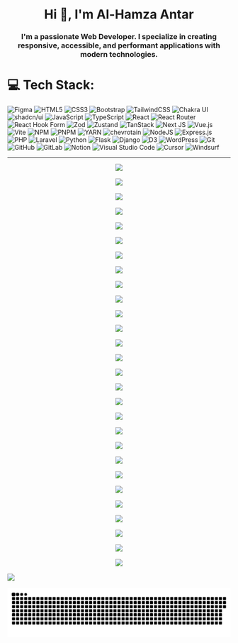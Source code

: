 <h1 align="center">Hi 👋, I'm Al-Hamza Antar</h1>
<h3 align="center">I'm a passionate Web Developer. I specialize in creating responsive, accessible, and performant applications with modern technologies.</h3>

# 💻 Tech Stack:
![Figma](https://img.shields.io/badge/figma-%23F24E1E.svg?style=for-the-badge&logo=figma&logoColor=white)
![HTML5](https://img.shields.io/badge/html5-%23E34F26.svg?style=for-the-badge&logo=html5&logoColor=white)
![CSS3](https://img.shields.io/badge/css3-%231572B6.svg?style=for-the-badge&logo=css3&logoColor=white)
![Bootstrap](https://img.shields.io/badge/bootstrap-%238511FA.svg?style=for-the-badge&logo=bootstrap&logoColor=white)
![TailwindCSS](https://img.shields.io/badge/tailwindcss-%2338B2AC.svg?style=for-the-badge&logo=tailwind-css&logoColor=white)
![Chakra UI](https://img.shields.io/badge/chakra--ui-38B2AC?style=for-the-badge&logo=chakraui&logoColor=white)
![shadcn/ui](https://img.shields.io/badge/shadcn%2Fui-000000?style=for-the-badge&logo=shadcnui&logoColor=white)
![JavaScript](https://img.shields.io/badge/javascript-%23323330.svg?style=for-the-badge&logo=javascript&logoColor=%23F7DF1E)
![TypeScript](https://img.shields.io/badge/typescript-%23007ACC.svg?style=for-the-badge&logo=typescript&logoColor=white)
![React](https://img.shields.io/badge/react-%2320232a.svg?style=for-the-badge&logo=react&logoColor=%2361DAFB)
![React Router](https://img.shields.io/badge/react%20router-FD267B?style=for-the-badge&logo=react%20router&logoColor=white)
![React Hook Form](https://img.shields.io/badge/React%20Hook%20Form-%23EC5990.svg?style=for-the-badge&logo=reacthookform&logoColor=white)
![Zod](https://img.shields.io/badge/Zod-%233E67B1.svg?style=for-the-badge&logo=zod&logoColor=white)
![Zustand](https://img.shields.io/badge/Zustand-%230D0068.svg?style=for-the-badge&logo=react&logoColor=%2361DAFB)
![TanStack](https://img.shields.io/badge/TanStack-%2341D1FF.svg?style=for-the-badge&logo=tanstack&logoColor=black)
![Next JS](https://img.shields.io/badge/Next-black?style=for-the-badge&logo=next.js&logoColor=white)
![Vue.js](https://img.shields.io/badge/vue.js-%2335495e.svg?style=for-the-badge&logo=vuedotjs&logoColor=%234FC08D)
![Vite](https://img.shields.io/badge/vite-%23646CFF.svg?style=for-the-badge&logo=vite&logoColor=white)
![NPM](https://img.shields.io/badge/NPM-%23CB3837.svg?style=for-the-badge&logo=npm&logoColor=white)
![PNPM](https://img.shields.io/badge/pnpm-%23222222.svg?style=for-the-badge&logo=pnpm&logoColor=yellow)
![YARN](https://img.shields.io/badge/Yarn-%232C8EBB.svg?style=for-the-badge&logo=yarn&logoColor=white)
![chevrotain](https://img.shields.io/badge/chevrotain-%23CB3837.svg?style=for-the-badge&logo=chevrotain&logoColor=white)
![NodeJS](https://img.shields.io/badge/node.js-6DA55F?style=for-the-badge&logo=node.js&logoColor=white)
![Express.js](https://img.shields.io/badge/express.js-%23404d59.svg?style=for-the-badge&logo=express&logoColor=%2361DAFB)
![PHP](https://img.shields.io/badge/php-%23777BB4.svg?style=for-the-badge&logo=php&logoColor=white)
![Laravel](https://img.shields.io/badge/laravel-%23FF2D20.svg?style=for-the-badge&logo=laravel&logoColor=white) 
![Python](https://img.shields.io/badge/Python-%231572B6.svg?style=for-the-badge&logo=Python&logoColor=white)
![Flask](https://img.shields.io/badge/flask-%23000.svg?style=for-the-badge&logo=flask&logoColor=white)
![Django](https://img.shields.io/badge/django-%23092E20.svg?style=for-the-badge&logo=django&logoColor=white)
![D3](https://img.shields.io/badge/d3-%23F05033.svg?style=for-the-badge&logo=d3&logoColor=white) 
![WordPress](https://img.shields.io/badge/WordPress-%231572B6.svg?style=for-the-badge&logo=WordPress&logoColor=white) 
![Git](https://img.shields.io/badge/git-%23F05033.svg?style=for-the-badge&logo=git&logoColor=white) 
![GitHub](https://img.shields.io/badge/github-%23121011.svg?style=for-the-badge&logo=github&logoColor=white) 
![GitLab](https://img.shields.io/badge/GitLab-%23FCA326.svg?style=for-the-badge&logo=gitlab&logoColor=black)
![Notion](https://img.shields.io/badge/notion-%23000000.svg?style=for-the-badge&logo=notion&logoColor=white)
![Visual Studio Code](https://img.shields.io/badge/Visual%20Studio%20Code-007ACC.svg?style=for-the-badge&logo=visual-studio-code&logoColor=white)
![Cursor](https://img.shields.io/badge/cursor-000000.svg?style=for-the-badge&logo=cursor&logoColor=white)
![Windsurf](https://img.shields.io/badge/windsurf-34E8BB.svg?style=for-the-badge&logo=windsurf&logoColor=white)

---

<p align="center"><img src="https://skillicons.dev/icons?i=figma" /></p>
<p align="center"><img src="https://skillicons.dev/icons?i=html" /></p>
<p align="center"><img src="https://skillicons.dev/icons?i=css" /></p>
<p align="center"><img src="https://skillicons.dev/icons?i=bootstrap" /></p>
<p align="center"><img src="https://skillicons.dev/icons?i=tailwind" /></p>
<p align="center"><img src="https://skillicons.dev/icons?i=js" /></p>
<p align="center"><img src="https://skillicons.dev/icons?i=ts" /></p>
<p align="center"><img src="https://skillicons.dev/icons?i=react" /></p>
<p align="center"><img src="https://skillicons.dev/icons?i=nextjs" /></p>
<p align="center"><img src="https://skillicons.dev/icons?i=vue" /></p>
<p align="center"><img src="https://skillicons.dev/icons?i=vite" /></p>
<p align="center"><img src="https://skillicons.dev/icons?i=npm" /></p>
<p align="center"><img src="https://skillicons.dev/icons?i=pnpm" /></p>
<p align="center"><img src="https://skillicons.dev/icons?i=yarn" /></p>
<p align="center"><img src="https://skillicons.dev/icons?i=nodejs" /></p>
<p align="center"><img src="https://skillicons.dev/icons?i=express" /></p>
<p align="center"><img src="https://skillicons.dev/icons?i=php" /></p>
<p align="center"><img src="https://skillicons.dev/icons?i=laravel" /></p>
<p align="center"><img src="https://skillicons.dev/icons?i=python" /></p>
<p align="center"><img src="https://skillicons.dev/icons?i=flask" /></p>
<p align="center"><img src="https://skillicons.dev/icons?i=django" /></p>
<p align="center"><img src="https://skillicons.dev/icons?i=d3" /></p>
<p align="center"><img src="https://skillicons.dev/icons?i=wordpress" /></p>
<p align="center"><img src="https://skillicons.dev/icons?i=git" /></p>
<p align="center"><img src="https://skillicons.dev/icons?i=github" /></p>
<p align="center"><img src="https://skillicons.dev/icons?i=gitlab" /></p>
<p align="center"><img src="https://skillicons.dev/icons?i=notion" /></p>
<p align="center"><img src="https://skillicons.dev/icons?i=vscode" /></p>

<!-- Visit Counter -->
[![](https://visitcount.itsvg.in/api?id=Al-HamzaAntar&icon=0&color=0)](https://visitcount.itsvg.in)

<!-- Snake Animation -->
![snake gif](https://github.com/Al-HamzaAntar/Al-HamzaAntar/blob/output/github-snake-dark.svg)

